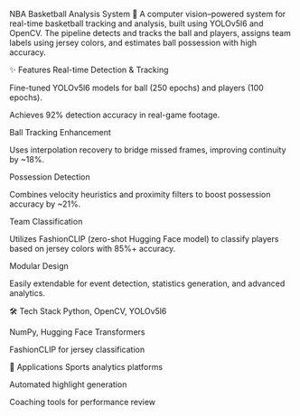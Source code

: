 NBA Basketball Analysis System 🏀
A computer vision–powered system for real-time basketball tracking and analysis, built using YOLOv5l6 and OpenCV.
The pipeline detects and tracks the ball and players, assigns team labels using jersey colors, and estimates ball possession with high accuracy.

✨ Features
Real-time Detection & Tracking

Fine-tuned YOLOv5l6 models for ball (250 epochs) and players (100 epochs).

Achieves 92% detection accuracy in real-game footage.

Ball Tracking Enhancement

Uses interpolation recovery to bridge missed frames, improving continuity by ~18%.

Possession Detection

Combines velocity heuristics and proximity filters to boost possession accuracy by ~21%.

Team Classification

Utilizes FashionCLIP (zero-shot Hugging Face model) to classify players based on jersey colors with 85%+ accuracy.

Modular Design

Easily extendable for event detection, statistics generation, and advanced analytics.

🛠 Tech Stack
Python, OpenCV, YOLOv5l6

NumPy, Hugging Face Transformers

FashionCLIP for jersey classification

📌 Applications
Sports analytics platforms

Automated highlight generation

Coaching tools for performance review
